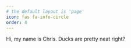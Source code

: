 ```yaml
---
# the default layout is 'page'
icon: fas fa-info-circle
order: 4
---
```


Hi, my name is Chris. Ducks are pretty neat right?
